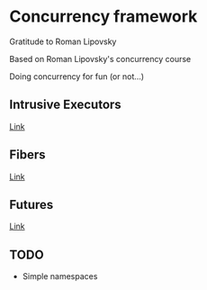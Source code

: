 # Concurrency framework 
Gratitude to Roman Lipovsky

Based on Roman Lipovsky's concurrency course

Doing concurrency for fun (or not...)

## Intrusive Executors
[Link](./meijic/executors/README.md)

## Fibers
[Link](./meijic/fibers/README.md)

## Futures
[Link](./meijic/futures/README.md)

## TODO
+ Simple namespaces


